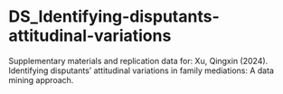 # DS_Identifying-disputants-attitudinal-variations
Supplementary materials and replication data for: Xu, Qingxin (2024). Identifying disputants’ attitudinal variations in family mediations: A data mining approach.
